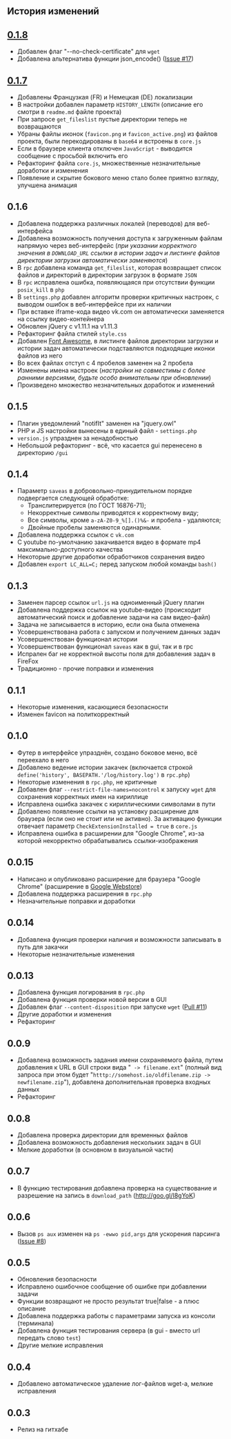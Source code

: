 ## История изменений

[0.1.8](https://github.com/tarampampam/wget-gui-light/commit/f4597e51f6b79e4fff0c32a9a064952f499c1493)
----------
* Добавлен флаг "--no-check-certificate" для `wget`
* Добавлена альтернатива функции json_encode() ([Issue #17](https://github.com/tarampampam/wget-gui-light/issues/17))

[0.1.7](https://github.com/tarampampam/wget-gui-light/commit/69349ffa2802b8fc93d771f80a2dd0aa5dd4e686)
----------
* Добавлены Французкая (FR) и Немецкая (DE) локализации
* В настройки добавлен параметр `HISTORY_LENGTH` (описание его смотри в `readme.md` файле проекта)
* При запросе `get_fileslist` пустые директории теперь не возвращаются
* Убраны файлы иконок (`favicon.png` и `favicon_active.png`) из файлов проекта, были перекодированы в `base64` и встроены в `core.js`
* Если в браузере клиента отключен `JavaScript` - выводится сообщение с просьбой включить его
* Рефакторинг файла `core.js`, множественные незначительные доработки и изменения
* Появление и скрытие бокового меню стало более приятно взгляду, улучшена анимация

0.1.6
----------
 * Добавлена поддержка различных локалей (переводов) для веб-интерфейса
 * Добавлена возможность получения доступа к загруженным файлам напрямую через веб-интерфейс (*при указании корректного значения в `DOWNLOAD_URL` ссылки в истории задач и листинге файлов директории загрузки автоматически заменяются*)
 * В `rpc` добавлена команда `get_fileslist`, которая возвращает список файлов и директорий в директории загрузок в формате `JSON`
 * В `rpc` исправлена ошибка, появляющаяся при отсутствии функции `posix_kill` в `php`
 * В `settings.php` добавлен алгоритм проверки критичных настроек, с выводом ошибок в веб-интерфейсе при их наличии
 * При вставке iframe-кода видео vk.com он автоматически заменяется на ссылку видео-контейнера
 * Обновлен jQuery с v1.11.1 на v1.11.3
 * Рефакторинг файла стилей `style.css`
 * Добавлен [Font Awesome](http://fortawesome.github.io/Font-Awesome/), в листинге файлов директории загрузки и истории задач автоматически подставляются подходящие иконки файлов из него
 * Во всех файлах отступ с 4 пробелов заменен на 2 пробела
 * Изменены имена настроек (*настройки не совместимы с более ранними версиями, будьте особо внимательны при обновлении*)
 * Произведено множество незначительных доработок и изменений

0.1.5
----------
 * Плагин уведомлений "notifIt" заменен на "jquery.owl"
 * PHP и JS настройки вынесены в единый файл - `settings.php`
 * `version.js` упразднен за ненадобностью
 * Небольшой рефакторинг - всё, что касается gui перенесено в директорию `/gui`

0.1.4
----------
 * Параметр `saveas` в добровольно-принудительном порядке подвергается следующей обработке:
   - Транслитерируется (по ГОСТ 16876-71);
   - Некорректные символы приводятся к корректному виду;
   - Все символы, кроме  `a-zA-Z0-9_%[].()%&-` и пробела - удаляются;
   - Двойные пробелы заменяются одинарными.
 * Добавлена поддержка ссылок с `vk.com`
 * С youtube по-умолчанию закачивается видео в формате mp4 максимально-доступного качества
 * Некоторые другие доработки обработчиков сохранения видео
 * Добавлен `export LC_ALL=C;` перед запуском любой команды `bash()`

0.1.3
----------
 * Заменен парсер ссылок `url.js` на одноименный jQuery плагин
 * Добавлена поддержка ссылок на youtube-видео (происходит автоматический поиск и добавление задачи на сам видео-файл)
 * Задача не записывается в историю, если она была отменена
 * Усовершенствована работа с запуском и получением данных задач
 * Усовершенствован функционал истории
 * Усовершенствован функционал `saveas` как в gui, так и в rpc
 * Испрален баг не корректной высоты поля для добавления задач в FireFox
 * Традиционно - прочие поправки и изменения

0.1.1
----------
 * Некоторые изменения, касающиеся безопасности
 * Изменен favicon на политкорректный

0.1.0
----------
 * Футер в интерфейсе упразднён, создано боковое меню, всё переехало в него
 * Добавлено ведение истории закачек (включается строкой `define('history', BASEPATH.'/log/history.log')` в `rpc.php`)
 * Некоторые изменения в `rpc.php`, не критичные
 * Добавлен флаг `--restrict-file-names=nocontrol` к запуску `wget` для сохранения корректных имен на кириллице
 * Исправлена ошибка закачек с кириллическими символами в пути
 * Добавлено появление ссылки на установку расширение для браузера (если оно не стоит или не активно). За активацию функции отвечает параметр `CheckExtensionInstalled = true` в `core.js`
 * Исправлена ошибка в расширении для "Google Chrome", из-за которой некорректно обрабатывались ссылки-изображения

0.0.15
----------
 * Написано и опубликовано расширение для браузера "Google Chrome" (расширение в [Google Webstore])
 * Добавлена поддержка расширения в `rpc.php`
 * Незначительные поправки и доработки

0.0.14
----------

 * Добавлена функция проверки наличия и возможности записывать в путь для закачки
 * Некоторые незначительные изменения

0.0.13
----------

 * Добавлена функция логирования в `rpc.php`
 * Добавлена функция проверки новой версии в GUI
 * Добавлен флаг `--content-disposition` при запуске `wget` ([Pull #11])
 * Другие доработки и изменения
 * Рефакторинг

0.0.9
----------

 * Добавлена возможность задания имени сохраняемого файла, путем добавления к URL в GUI строки вида "` -> filename.ext`" (полный вид запроса при этом будет "`htttp://somehost.io/oldfilename.zip -> newfilename.zip`"), добавлена  дополнительная проверка входных данных
 * Рефакторинг

0.0.8
----------

 * Добавлена проверка директории для временных файлов
 * Добавлена возможность добавления нескольких задач в GUI
 * Мелкие доработки (в основном в визуальной части)

0.0.7
----------

 * В функцию тестирования добавлена проверка на существование и разрешение на запись в `download_path` (http://goo.gl/I8gYoK)

0.0.6
----------

 * Вызов `ps aux` изменен на `ps -ewwo pid,args` для ускорения парсинга ([Issue #8])

0.0.5
----------

 * Обновления безопасности
 * Исправлено ошибочное сообщение об ошибке при добавлении задачи
 * Функции возвращают не просто результат true|false - а плюс описание
 * Добавлена поддержка работы с параметрами запуска из консоли (терминала)
 * Добавлена функция тестирования сервера (в gui - вместо url передать слово `test`)
 * Другие мелкие исправления

0.0.4
----------

 * Добавлено автоматическое удаление лог-файлов wget-а, мелкие исправления

0.0.3
----------

 * Релиз на гитхабе

[Google Webstore]:https://chrome.google.com/webstore/detail/wget-gui-light/dbcjcjjjijkgihaddcmppppjohbpcail
[Pull #11]:https://github.com/tarampampam/wget-gui-light/pull/11
[Issue #8]:https://github.com/tarampampam/wget-gui-light/issues/8
[tarampampam]:https://github.com/tarampampam

